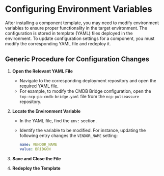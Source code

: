 # Configuring Environment Variables 

After installing a component template, you may need to modify environment variables to ensure proper functionality in the target environment. The configuration is stored in template (YAML) files deployed in the environment. To update configuration settings for a component, you must modify the corresponding YAML file and redeploy it.

## Generic Procedure for Configuration Changes

1. **Open the Relevant YAML File**  
   - Navigate to the corresponding deployment repository and open the required YAML file.  
   - For example, to modify the CMDB Bridge configuration, open the `top-ncp-pa-cmdb-bridge.yaml` file from the `ncp-pulseassure` repository.

2. **Locate the Environment Variable**  
   - In the YAML file, find the `env:` section.  
   - Identify the variable to be modified. For instance, updating the following entry changes the `VENDOR_NAME` setting:
     
     ```yaml
     name: VENDOR_NAME
     value: BRIDGON
     ```

3. **Save and Close the File**

4. **Redeploy the Template**

